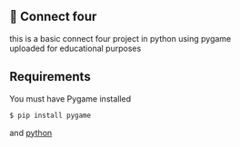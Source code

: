 ## 👋 Connect four

this is a basic connect four project in python using pygame<br/>
uploaded for educational purposes

## Requirements
You must have Pygame installed
```bash
$ pip install pygame
```
and [python](https://www.python.org/downloads/)
